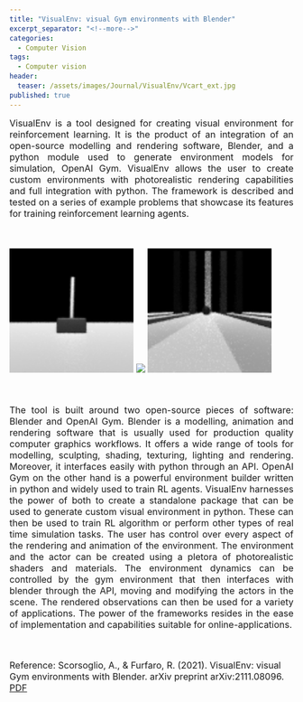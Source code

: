 ```yaml
---
title: "VisualEnv: visual Gym environments with Blender"
excerpt_separator: "<!--more-->"
categories:
  - Computer Vision
tags:
  - Computer vision
header:
  teaser: /assets/images/Journal/VisualEnv/Vcart_ext.jpg
published: true
---
```


<font size="3">

<div style="text-align: justify;">VisualEnv is a tool designed for creating visual environment for reinforcement learning. It is the product of an integration of an open-source modelling and rendering software, Blender, and a python module used to generate environment models for simulation, OpenAI Gym. VisualEnv allows the user to create custom environments with photorealistic rendering capabilities and full integration with python. The framework is described and tested on a series of example problems that showcase its features for training reinforcement learning agents.</div>

<p><br></p>

<p float="center">
  <img src="/assets/images/Journal/VisualEnv/test_Vcart.gif" width="220" />
  <img src="/assets/images/Journal/VisualEnv/test_Hover2D.gif" width="220" /> 
  <img src="/assets/images/Journal/VisualEnv/test_Goal.gif" width="220" />
</p>

<p><br></p>

<div style="text-align: justify;">The tool is built around two open-source pieces of software: Blender and OpenAI Gym. Blender is a modelling, animation and rendering software that is usually used for production quality computer graphics workflows. It offers a wide range of tools for modelling, sculpting, shading, texturing, lighting and rendering. Moreover, it interfaces easily with python through an API. OpenAI Gym on the other hand is a powerful environment builder written in python and widely used to train RL agents. VisualEnv harnesses the power of both to create a standalone package that can be used to generate custom visual environment in python. These can then be used to train RL algorithm or perform other types of real time simulation tasks. The user has control over every aspect of the rendering and animation of the environment. The environment and the actor can be created using a pletora of photorealistic shaders and materials. The environment dynamics can be controlled by the gym environment that then interfaces with blender through the API, moving and modifying the actors in the scene. The rendered observations can then be used for a variety of applications. The power of the frameworks resides in the ease of implementation and capabilities suitable for online-applications.</div>

<p><br></p>

Reference:
Scorsoglio, A., & Furfaro, R. (2021). VisualEnv: visual Gym environments with Blender. arXiv preprint arXiv:2111.08096. <a href="hhttps://arxiv.org/pdf/2111.08096.pdf">PDF</a>

</font>

